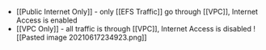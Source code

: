 - [[Public Internet Only]] - only [[EFS Traffic]] go through [[VPC]], Internet Access is enabled
- [[VPC Only]] - all traffic is through [[VPC]], Internet Access is disabled
![[Pasted image 20210617234923.png]]